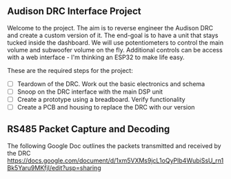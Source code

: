 ## Audison DRC Interface Project

Welcome to the project. The aim is to reverse engineer the Audison DRC and create a custom version of it. The end-goal is to have a unit that stays tucked inside the dashboard. We will use potentiometers to control the main volume and subwoofer volume on the fly. Additional controls can be access with a web interface - I'm thinking an ESP32 to make life easy.

These are the required steps for the project:

- [ ] Teardown of the DRC. Work out the basic electronics and schema
- [ ] Snoop on the DRC interface with the main DSP unit
- [ ] Create a prototype using a breadboard. Verify functionality
- [ ] Create a PCB and housing to replace the DRC with our version

## RS485 Packet Capture and Decoding
The following Google Doc outlines the packets transmitted and received by the DRC
https://docs.google.com/document/d/1xm5VXMs9jcL1oQyPIb4WubiSsU_rn1Bk5Yaru9MKfjI/edit?usp=sharing